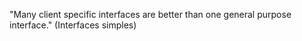 "Many client specific interfaces are better than one general purpose interface." (Interfaces simples)